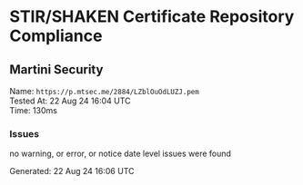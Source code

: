 # STIR/SHAKEN Certificate Repository Compliance

## Martini Security

Name: `https://p.mtsec.me/2884/LZblOuOdLUZJ.pem`\
Tested At: 22 Aug 24 16:04 UTC\
Time: 130ms

### Issues

no warning, or error, or notice date level issues were found

Generated: 22 Aug 24 16:06 UTC